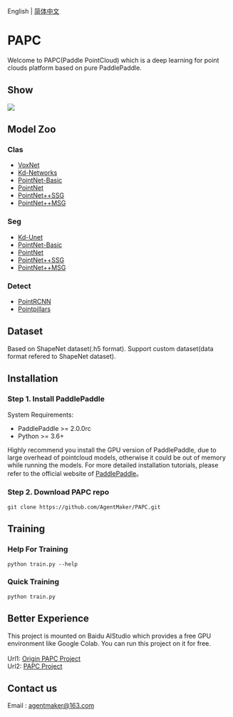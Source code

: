 English | [简体中文](README_CN.md)

# PAPC

Welcome to PAPC(Paddle PointCloud) which is a deep learning for point clouds platform based on pure PaddlePaddle.

## Show

![](https://ai-studio-static-online.cdn.bcebos.com/c43ee4383fa447f6abd3c6b6f27110d9ea649fa453f64b74af6b9753af3405ad)

## Model Zoo
### Clas
- [VoxNet](./PAPC/models/classify/voxnet)
- [Kd-Networks](./PAPC/models/classify/kdnet)
- [PointNet-Basic](./PAPC/models/classify/pointnet_base)
- [PointNet](./PAPC/models/classify/pointnet)
- [PointNet++SSG](./PAPC/models/classify/pointnet2)
- [PointNet++MSG](./PAPC/models/classify/pointnet2)
### Seg
- [Kd-Unet](./PAPC/models/segment/kdunet)
- [PointNet-Basic](./PAPC/models/segment/pointnet_base)
- [PointNet](./PAPC/models/segment/pointnet)
- [PointNet++SSG](./PAPC/models/segment/pointnet2)
- [PointNet++MSG](./PAPC/models/segment/pointnet2)
### Detect
- [PointRCNN](./PAPC/models/detect/PointRCNN)
- [Pointpillars](./PAPC/models/detect/Pointpillars)


## Dataset
Based on ShapeNet dataset(.h5 format). Support custom dataset(data format refered to ShapeNet dataset).


## Installation

### Step 1. Install PaddlePaddle

System Requirements:
* PaddlePaddle >= 2.0.0rc
* Python >= 3.6+

Highly recommend you install the GPU version of PaddlePaddle, due to large overhead of pointcloud models, otherwise it could be out of memory while running the models. For more detailed installation tutorials, please refer to the official website of [PaddlePaddle](https://www.paddlepaddle.org.cn/documentation/docs/zh/2.0-beta/install/index_cn.html)。

### Step 2. Download PAPC repo

```shell
git clone https://github.com/AgentMaker/PAPC.git
```


## Training

### Help For Training
```shell
python train.py --help
```

### Quick Training
```shell
python train.py
```


## Better Experience
This project is mounted on Baidu AIStudio which provides a free GPU environment like Google Colab. You can run this project on it for free. <br><br>
Url1: [Origin PAPC Project](https://aistudio.baidu.com/aistudio/projectdetail/1531789)<br>
Url2: [PAPC Project](https://aistudio.baidu.com/aistudio/projectdetail/1555858)

## Contact us
Email : [agentmaker@163.com]()
